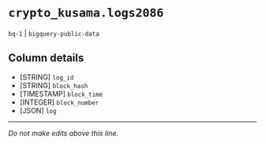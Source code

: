 # `crypto_kusama.logs2086`
`bq-1` | `bigquery-public-data`

## Column details
* [STRING]    `log_id`
* [STRING]    `block_hash`
* [TIMESTAMP] `block_time`
* [INTEGER]   `block_number`
* [JSON]      `log`

-------------------------------------------------------------------------------
*Do not make edits above this line.*
